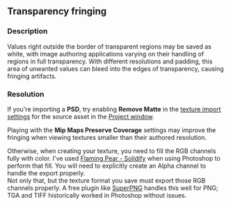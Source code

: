 ## Transparency fringing
### Description
Values right outside the border of transparent regions may be saved as white, with image authoring applications varying on their handling of regions in full transparency.
With different resolutions and padding, this area of unwanted values can bleed into the edges of transparency, causing fringing artifacts.

### Resolution
If you're importing a **PSD**, try enabling **Remove Matte** in the [texture import settings](https://docs.unity3d.com/Manual/class-TextureImporter.html) for the source asset in the [Project window](https://docs.unity3d.com/Manual/ProjectView.html).

Playing with the **Mip Maps Preserve Coverage** settings may improve the fringing when viewing textures smaller than their authored resolution.
 
Otherwise, when creating your texture, you need to fill the RGB channels fully with color. I've used [Flaming Pear - Solidify](http://www.flamingpear.com/freebies.html) when using Photoshop to perform that fill. You will need to explicitly create an Alpha channel to handle the export properly.  
Not only that, but the texture format you save must export those RGB channels properly. A free plugin like [SuperPNG](http://www.fnordware.com/superpng/) handles this well for PNG; TGA and TIFF historically worked in Photoshop without issues.